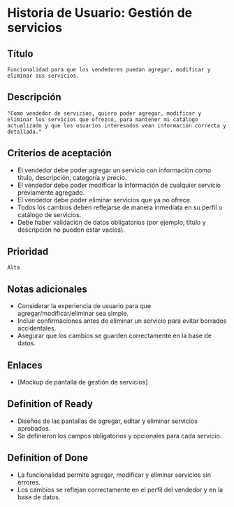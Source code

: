# Historia de Usuario: Gestión de servicios

## Título
    Funcionalidad para que los vendedores puedan agregar, modificar y eliminar sus servicios.

## Descripción
    "Como vendedor de servicios, quiero poder agregar, modificar y eliminar los servicios que ofrezco, para mantener mi catálogo actualizado y que los usuarios interesados vean información correcta y detallada."

## Criterios de aceptación
- El vendedor debe poder agregar un servicio con información como título, descripción, categoría y precio.
- El vendedor debe poder modificar la información de cualquier servicio previamente agregado.
- El vendedor debe poder eliminar servicios que ya no ofrece.
- Todos los cambios deben reflejarse de manera inmediata en su perfil o catálogo de servicios.
- Debe haber validación de datos obligatorios (por ejemplo, título y descripción no pueden estar vacíos).

## Prioridad
    Alta

## Notas adicionales
- Considerar la experiencia de usuario para que agregar/modificar/eliminar sea simple.
- Incluir confirmaciones antes de eliminar un servicio para evitar borrados accidentales.
- Asegurar que los cambios se guarden correctamente en la base de datos.

## Enlaces
-  [Mockup de pantalla de gestión de servicios]

## Definition of Ready
- Diseños de las pantallas de agregar, editar y eliminar servicios aprobados.
- Se definieron los campos obligatorios y opcionales para cada servicio.

## Definition of Done
- La funcionalidad permite agregar, modificar y eliminar servicios sin errores.
- Los cambios se reflejan correctamente en el perfil del vendedor y en la base de datos.

